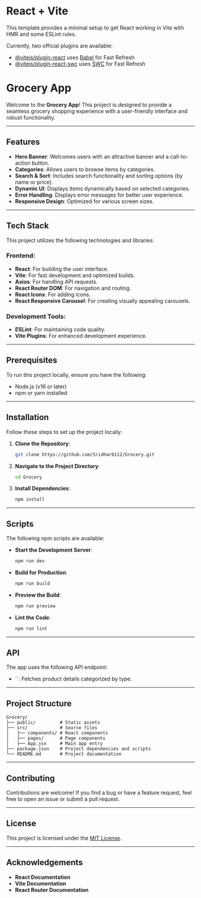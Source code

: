 # React + Vite

This template provides a minimal setup to get React working in Vite with HMR and some ESLint rules.

Currently, two official plugins are available:

- [@vitejs/plugin-react](https://github.com/vitejs/vite-plugin-react/blob/main/packages/plugin-react/README.md) uses [Babel](https://babeljs.io/) for Fast Refresh
- [@vitejs/plugin-react-swc](https://github.com/vitejs/vite-plugin-react-swc) uses [SWC](https://swc.rs/) for Fast Refresh






# Grocery App

Welcome to the **Grocery App**! This project is designed to provide a seamless grocery shopping experience with a user-friendly interface and robust functionality.

---

## Features
- **Hero Banner**: Welcomes users with an attractive banner and a call-to-action button.
- **Categories**: Allows users to browse items by categories.
- **Search & Sort**: Includes search functionality and sorting options (by name or price).
- **Dynamic UI**: Displays items dynamically based on selected categories.
- **Error Handling**: Displays error messages for better user experience.
- **Responsive Design**: Optimized for various screen sizes.

---

## Tech Stack
This project utilizes the following technologies and libraries:

### **Frontend**:
- **React**: For building the user interface.
- **Vite**: For fast development and optimized builds.
- **Axios**: For handling API requests.
- **React Router DOM**: For navigation and routing.
- **React Icons**: For adding icons.
- **React Responsive Carousel**: For creating visually appealing carousels.

### **Development Tools**:
- **ESLint**: For maintaining code quality.
- **Vite Plugins**: For enhanced development experience.

---

## Prerequisites
To run this project locally, ensure you have the following:
- Node.js (v16 or later)
- npm or yarn installed

---

## Installation

Follow these steps to set up the project locally:

1. **Clone the Repository**:
   ```bash
   git clone https://github.com/Sridhar0112/Grocery.git
   ```

2. **Navigate to the Project Directory**:
   ```bash
   cd Grocery
   ```

3. **Install Dependencies**:
   ```bash
   npm install
   ```

---

## Scripts
The following npm scripts are available:

- **Start the Development Server**:
  ```bash
  npm run dev
  ```

- **Build for Production**:
  ```bash
  npm run build
  ```

- **Preview the Build**:
  ```bash
  npm run preview
  ```

- **Lint the Code**:
  ```bash
  npm run lint
  ```

---

## API
The app uses the following API endpoint:
- ``: Fetches product details categorized by type.

---

## Project Structure
```plaintext
Grocery/
├── public/         # Static assets
├── src/            # Source files
│   ├── components/ # React components
│   ├── pages/      # Page components
│   ├── App.jsx     # Main app entry
├── package.json    # Project dependencies and scripts
└── README.md       # Project documentation
```

---

## Contributing
Contributions are welcome! If you find a bug or have a feature request, feel free to open an issue or submit a pull request.

---

## License
This project is licensed under the [MIT License](LICENSE).

---

## Acknowledgements
- **React Documentation**
- **Vite Documentation**
- **React Router Documentation**

